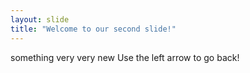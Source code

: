 ```yaml
---
layout: slide
title: "Welcome to our second slide!"
---
```

something very very new
Use the left arrow to go back!